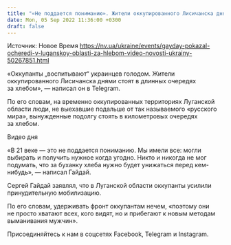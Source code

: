 ```yaml
---
title: "«Не поддается пониманию». Жители оккупированного Лисичанска днями стоят в длинных очередях за хлебом — Луганская ОВА"
date: Mon, 05 Sep 2022 11:36:00 +0300
draft: false
---
```

Источник: Новое Время https://nv.ua/ukraine/events/gayday-pokazal-ocheredi-v-luganskoy-oblasti-za-hlebom-video-novosti-ukrainy-50267851.html


«Оккупанты „воспитывают“ украинцев голодом. Жители оккупированного Лисичанска днями стоят в длинных очередях за хлебом», — написал он в Telegram.

По его словам, на временно оккупированных территориях Луганской области люди, не выехавшие подальше от так называемого «русского мира», вынужденные подолгу стоять в километровых очередях за хлебом.

 Видео дня   

«В 21 веке — это не поддается пониманию. Мы имели все: могли выбирать и получить нужное когда угодно. Никто и никогда не мог подумать, что за буханку хлеба нужно будет унижаться перед кем-нибудь», — написал Гайдай.

Сергей Гайдай заявлял, что в Луганской области оккупанты усилили принудительную мобилизацию.

 По его словам, удерживать фронт оккупантам нечем, «поэтому они не просто хватают всех, кого видят, но и прибегают к новым методам выманивания мужчин».

Присоединяйтесь к нам в соцсетях Facebook, Telegram и Instagram.
